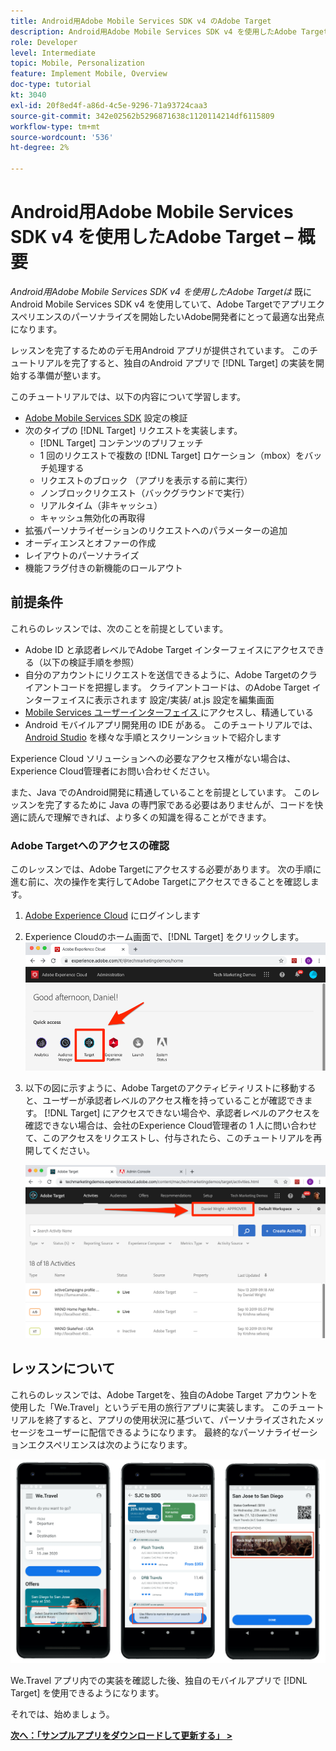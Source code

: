 ```yaml
---
title: Android用Adobe Mobile Services SDK v4 のAdobe Target
description: Android用Adobe Mobile Services SDK v4 を使用したAdobe Targetは、既にAndroid Mobile Services SDK v4 を使用していて、Adobe Targetでアプリエクスペリエンスのパーソナライズを開始したいAdobe開発者にとって最適な出発点になります。
role: Developer
level: Intermediate
topic: Mobile, Personalization
feature: Implement Mobile, Overview
doc-type: tutorial
kt: 3040
exl-id: 20f8ed4f-a86d-4c5e-9296-71a93724caa3
source-git-commit: 342e02562b5296871638c1120114214df6115809
workflow-type: tm+mt
source-wordcount: '536'
ht-degree: 2%

---
```


# Android用Adobe Mobile Services SDK v4 を使用したAdobe Target – 概要

_Android用Adobe Mobile Services SDK v4 を使用したAdobe Targetは_ 既にAndroid Mobile Services SDK v4 を使用していて、Adobe Targetでアプリエクスペリエンスのパーソナライズを開始したいAdobe開発者にとって最適な出発点になります。

レッスンを完了するためのデモ用Android アプリが提供されています。 このチュートリアルを完了すると、独自のAndroid アプリで [!DNL Target] の実装を開始する準備が整います。

このチュートリアルでは、以下の内容について学習します。

* [Adobe Mobile Services SDK](https://experienceleague.adobe.com/docs/mobile-services/android/getting-started-android/requirements.html?lang=ja) 設定の検証
* 次のタイプの [!DNL Target] リクエストを実装します。
   * [!DNL Target] コンテンツのプリフェッチ
   * 1 回のリクエストで複数の [!DNL Target] ロケーション（mbox）をバッチ処理する
   * リクエストのブロック （アプリを表示する前に実行）
   * ノンブロックリクエスト（バックグラウンドで実行）
   * リアルタイム（非キャッシュ）
   * キャッシュ無効化の再取得
* 拡張パーソナライゼーションのリクエストへのパラメーターの追加
* オーディエンスとオファーの作成
* レイアウトのパーソナライズ
* 機能フラグ付きの新機能のロールアウト

## 前提条件

これらのレッスンでは、次のことを前提としています。

* Adobe ID と承認者レベルでAdobe Target インターフェイスにアクセスできる（以下の検証手順を参照）
* 自分のアカウントにリクエストを送信できるように、Adobe Targetのクライアントコードを把握します。 クライアントコードは、のAdobe Target インターフェイスに表示されます   設定/実装/ at.js 設定を編集画面
* [Mobile Services ユーザーインターフェイス ](https://mobilemarketing.adobe.com/) にアクセスし、精通している
* Android モバイルアプリ開発用の IDE がある。 このチュートリアルでは、[Android Studio](https://developer.android.com/studio/install) を様々な手順とスクリーンショットで紹介します

Experience Cloud ソリューションへの必要なアクセス権がない場合は、Experience Cloud管理者にお問い合わせください。

また、Java でのAndroid開発に精通していることを前提としています。 このレッスンを完了するために Java の専門家である必要はありませんが、コードを快適に読んで理解できれば、より多くの知識を得ることができます。

### Adobe Targetへのアクセスの確認

このレッスンでは、Adobe Targetにアクセスする必要があります。 次の手順に進む前に、次の操作を実行してAdobe Targetにアクセスできることを確認します。

1. [Adobe Experience Cloud](https://experience.adobe.com/) にログインします
1. Experience Cloudのホーム画面で、[!DNL Target] をクリックします。
   ![Experience Cloud ホーム画面 ](assets/aec_homeScreen_clickTarget.png)
1. 以下の図に示すように、Adobe Targetのアクティビティリストに移動すると、ユーザーが承認者レベルのアクセス権を持っていることが確認できます。 [!DNL Target] にアクセスできない場合や、承認者レベルのアクセスを確認できない場合は、会社のExperience Cloud管理者の 1 人に問い合わせて、このアクセスをリクエストし、付与されたら、このチュートリアルを再開してください。

   ![Adobe UI](assets/targetUI_approver.png)

## レッスンについて

これらのレッスンでは、Adobe Targetを、独自のAdobe Target アカウントを使用した「We.Travel」というデモ用の旅行アプリに実装します。 このチュートリアルを終了すると、アプリの使用状況に基づいて、パーソナライズされたメッセージをユーザーに配信できるようになります。 最終的なパーソナライゼーションエクスペリエンスは次のようになります。

![We.Travel アプリの最終版 ](assets/overview_final_result.jpg)

We.Travel アプリ内での実装を確認した後、独自のモバイルアプリで [!DNL Target] を使用できるようになります。

それでは、始めましょう。

**[次へ：「サンプルアプリをダウンロードして更新する」 >](download-and-update-the-sample-app.md)**
